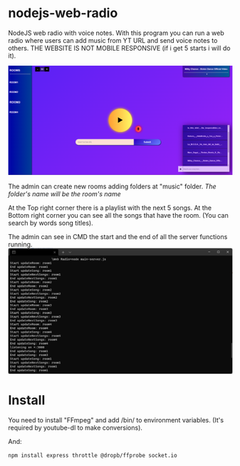 # nodejs-web-radio
NodeJS web radio with voice notes.
With this program you can run a web radio where users can add music from YT URL and send voice notes to others.
THE WEBSITE IS NOT MOBILE RESPONSIVE (if i get 5 starts i will do it).

![alt text](https://github.com/JBUinfo/nodejs-web-radio/blob/main/Images/MainPage.png?raw=true)

The admin can create new rooms adding folders at "music" folder.
*The folder's name will be the room's name*

At the Top right corner there is a playlist with the next 5 songs.
At the Bottom right corner you can see all the songs that have the room. (You can search by words song titles).

The admin can see in CMD the start and the end of all the server functions running.
![alt text](https://github.com/JBUinfo/nodejs-web-radio/blob/main/Images/Console.png?raw=true)

# Install
You need to install "FFmpeg" and add /bin/ to environment variables. (It's required by youtube-dl to make conversions).

And:

    npm install express throttle @dropb/ffprobe socket.io
    
